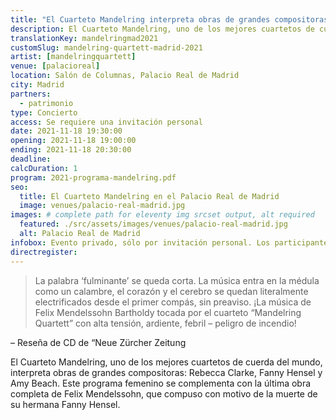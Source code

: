 ```yaml
---
title: "El Cuarteto Mandelring interpreta obras de grandes compositoras"
description: El Cuarteto Mandelring, uno de los mejores cuartetos de cuerda del mundo, interpreta obras de las grandes compositoras Rebecca Clarke, Fanny Hensel y Amy Beach.
translationKey: mandelringmad2021
customSlug: mandelring-quartett-madrid-2021
artist: [mandelringquartett]
venue: [palacioreal]
location: Salón de Columnas, Palacio Real de Madrid
city: Madrid
partners:
  - patrimonio
type: Concierto
access: Se requiere una invitación personal
date: 2021-11-18 19:30:00
opening: 2021-11-18 19:00:00
ending: 2021-11-18 20:30:00
deadline:
calcDuration: 1
program: 2021-programa-mandelring.pdf
seo:
  title: El Cuarteto Mandelring en el Palacio Real de Madrid
  image: venues/palacio-real-madrid.jpg
images: # complete path for eleventy img srcset output, alt required
  featured: ./src/assets/images/venues/palacio-real-madrid.jpg
  alt: Palacio Real de Madrid
infobox: Evento privado, sólo por invitación personal. Los participantes inscritos también recibirán una invitación por correo de la Casa Real.
directregister:
---
```


> La palabra ‘fulminante’ se queda corta. La música entra en la médula como un calambre, el corazón y el cerebro se quedan literalmente electrificados desde el primer compás, sin preaviso. ¡La música de Felix Mendelssohn Bartholdy tocada por el cuarteto “Mandelring Quartett” con alta tensión, ardiente, febril – peligro de incendio!

– Reseña de CD de “Neue Zürcher Zeitung

El Cuarteto Mandelring, uno de los mejores cuartetos de cuerda del mundo, interpreta obras de grandes compositoras: Rebecca Clarke, Fanny Hensel y Amy Beach. Este programa femenino se complementa con la última obra completa de Felix Mendelssohn, que compuso con motivo de la muerte de su hermana Fanny Hensel.

